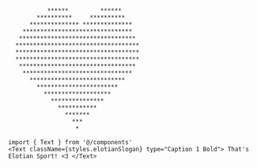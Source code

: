 ```
           ******         ******           
        **********     **********         
      ************** **************       
    *******************************      
   *********************************     
  ***********************************    
  ***********************************    
  ***********************************    
   *********************************     
    *******************************      
      ***************************        
        ***********************          
          *******************            
            ***************              
              ***********                
                *******                  
                  ***                    
                   *
```
``` import { Text } from '@/components' ```    
  ``` <Text className={styles.elotianSlogan} type="Caption 1 Bold"> That's Elotian Sport! <3 </Text> ``` 
